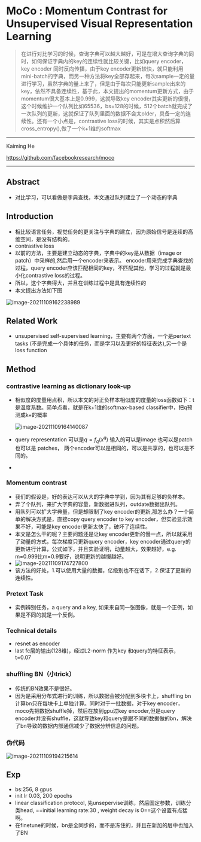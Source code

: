 # MoCo : Momentum Contrast for Unsupervised Visual Representation Learning

>在进行对比学习的时候，查询字典可以越大越好，可是在增大查询字典的同时，如何保证字典内的key的连续性就比较关键，比如query encoder，key encoder 同时反向传播，由于key encoder更新较快，就只能利用mini-batch的字典，而另一种方法将key全部存起来，每次sample一定的量进行学习，虽然字典的量上来了，但是由于每次只能更新sample出来的key，依然不具备连续性，基于此，本文提出的momentum更新方式，由于momentum很大基本上是0.999，这就导致key encoder其实更新的很慢，这个时候维护一个队列比如65536，bs=128的时候，512个batch就完成了一次队列的更新，这就保证了队列里面的数据不会太older，具备一定的连续性。还有一个小点是，contrastive loss的时候，其实是点积然后算cross_entropy(),做了一个k+1维的softmax

---

Kaiming He

https://github.com/facebookresearch/moco

---

## Abstract

- 对比学习，可以看做是字典查找，本文通过队列建立了一个动态的字典

## Introduction

- 相比较语言任务，视觉任务的更关注与字典的建立，因为原始信号是连续的高维空间，是没有结构的。
- contrastive loss
- 以前的方法，主要是建立动态的字典，字典中的key是从数据（image or patch）中采样的,然后用一个encoder来表示。 encoder用来完成字典查找的过程，query encoder应该匹配相同的key，不匹配其他，学习的过程就是最小化contrastive loss的过程。
- 所以，这个字典得大，并且在训练过程中是具有连续性的
- 本文提出方法如下图

![image-20211109162238989](C:\Users\wanglichun\Desktop\Typera\TyporaPapers\images\image-20211109162238989.png)

## Related Work

- unsupervised self-supervised learning，主要有两个方面，一个是pertext tasks (不是完成一个具体的任务，而是学习以及更好的特征表达),另一个是 loss function

## Method

### contrastive learning as dictionary look-up

* 相似度的度量用点积，所以本文的对正负样本相似度的度量的loss函数如下：t是温度系数。简单点看，就是在k+1维的softmax-based classifier中，把q预测成k+的概率

  ![image-20211109164140087](C:\Users\wanglichun\Desktop\Typera\TyporaPapers\images\image-20211109164140087.png)

- query representation 可以是$q=f_q(x^q)$ 输入的可以是image 也可以是patch 也可以是 patches， 两个encoder可以是相同的，可以是共享的，也可以是不同的。

- 

### Momentum contrast 

- 我们的假设是，好的表达可以从大的字典中学到，因为其有足够的负样本。
- 弄了个队列，来扩大字典的容量，新数据进队列，outdate数据出队列。
- 用队列可以扩大字典量，但是却限制了key encoder的更新,那怎么办？一个简单的解决方式是，直接copy query encoder to key encoder，但实验显示效果不好，可能是key encoder更新太快了，破坏了连续性。
- 本文是怎么干的呢？主要问题还是让key encoder更新的慢一点，所以就采用了动量的方式，每次梯度只更新query encoder，key encoder通过query的更新进行计算，公式如下，并且实验证明，动量越大，效果越好，e.g. m=0.999比m=0.9要好，说明更新的越慢越好。
- ![image-20211109174727800](C:\Users\wanglichun\Desktop\Typera\TyporaPapers\images\image-20211109174727800.png)
- 该方法的好处，1.可以使用大量的数据，亿级别也不在话下，2.保证了更新的连续性。

### Pretext Task

- 实例辨别任务，a query and a key, 如果来自同一张图像，就是一个正例，如果是不同的就是一个反例。

### Technical details

- resnet as encoder
- last fc层的输出(128维)，经过L2-norm 作为key 和query的特征表示， t=0.07

### shuffling BN（小trick）

 - 传统的BN效果不是很好。
 - 因为是采用分布式进行的训练，所以数据会被分配到多块卡上，shuffling bn计算bn只在每块卡上单独计算。同时对于一批数据，对于key encoder，moco先把数据shuffle掉，然后在放到gpu过key encoder,但是query encoder并没有shuffle，这就导致key和query是跟不同的数据做的bn，解决了bn导致的数据内部通信减少了数据分辨信息的问题。

### 伪代码

![image-20211109194215614](C:\Users\wanglichun\Desktop\Typera\TyporaPapers\images\image-20211109194215614.png)

## Exp

- bs:256, 8 gpus
- init lr 0.03, 200 epochs
- linear classification protocol, 先unsepervise训练，然后固定参数，训练分类head,  ==initial learning rate:30 , weight decay is 0==这个设置有点猛啊。
- 在finetune的时候，bn是全同步的，而不是冻住的，并且在新加的层中也加入了BN